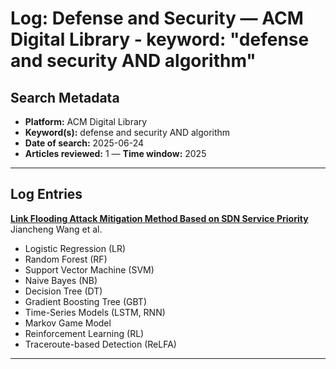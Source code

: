 # Log: Defense and Security — ACM Digital Library - keyword: "defense and security AND algorithm"

## Search Metadata

- **Platform:** ACM Digital Library
- **Keyword(s):** defense and security AND algorithm
- **Date of search:** 2025-06-24
- **Articles reviewed:** 1
— **Time window:** 2025

---

## Log Entries

**[Link Flooding Attack Mitigation Method Based on SDN Service Priority](https://doi.org/10.1145/3732945.3732980)**  
Jiancheng Wang et al.  
- Logistic Regression (LR)  
- Random Forest (RF)  
- Support Vector Machine (SVM)  
- Naive Bayes (NB)  
- Decision Tree (DT)  
- Gradient Boosting Tree (GBT)  
- Time-Series Models (LSTM, RNN)  
- Markov Game Model  
- Reinforcement Learning (RL)
- Traceroute-based Detection (ReLFA)

---
